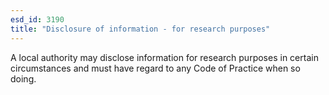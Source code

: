 ```yaml
---
esd_id: 3190
title: "Disclosure of information - for research purposes"
---
```


A local authority may disclose information for research purposes in certain circumstances and must have regard to any Code of Practice when so doing.

